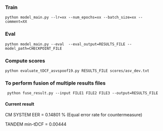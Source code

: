### Train
```
python model_main.py --lr=xx --num_epochs=xx --batch_size=xx --comment=XX
```

### Eval
```
python model_main.py --eval  --eval_output=RESULTS_FILE --model_path=CHECKPOINT_FILE
```

### Compute scores
```
python evaluate_tDCF_asvspoof19.py RESULTS_FILE scores/asv_dev.txt 
```

### To perform fusion of multiple results files
```
 python fuse_result.py --input FILE1 FILE2 FILE3 --output=RESULTS_FILE
```

#### Current result

CM SYSTEM
   EER            =  0.14801 % (Equal error rate for countermeasure)

TANDEM
   min-tDCF       =  0.00444

